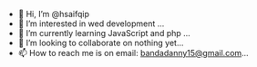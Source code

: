 - 👋 Hi, I’m @hsaifqip
- 👀 I’m interested in wed development  ...
- 🌱 I’m currently learning JavaScript and php ...
- 💞️ I’m looking to collaborate on nothing yet...
- 📫 How to reach me is on email: bandadanny15@gmail.com...

<!---
hsaifqip/hsaifqip is a ✨ special ✨ repository because its `README.md` (this file) appears on your GitHub profile.
You can click the Preview link to take a look at your changes.
--->
